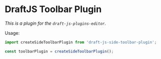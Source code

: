 # DraftJS Toolbar Plugin

*This is a plugin for the `draft-js-plugins-editor`.*

Usage:

```js
import createSideToolbarPlugin from 'draft-js-side-toolbar-plugin';

const toolbarPlugin = createSideToolbarPlugin();
```
